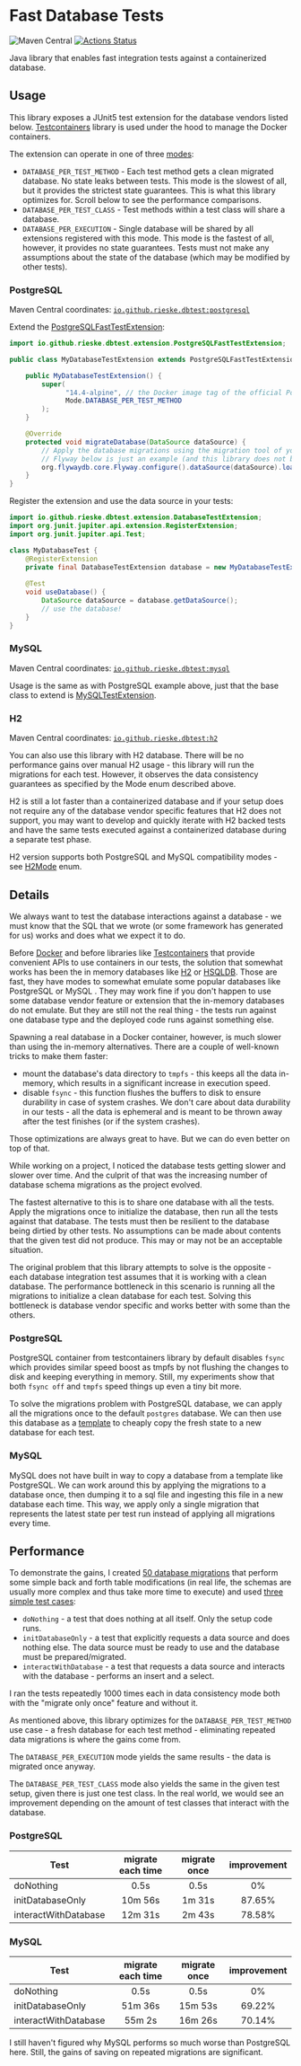 # Fast Database Tests

![Maven Central](https://img.shields.io/maven-central/v/io.github.rieske.dbtest/postgresql)
[![Actions Status](https://github.com/rieske/java-fast-database-tests/workflows/main/badge.svg)](https://github.com/rieske/java-fast-database-tests/actions)

Java library that enables fast integration tests against a containerized database.

## Usage

This library exposes a JUnit5 test extension for the database vendors listed below.
[Testcontainers](https://www.testcontainers.org/) library is used under the hood to manage the Docker containers.

The extension can operate in one of three [modes](base/src/main/java/io/github/rieske/dbtest/extension/DatabaseTestExtension.java):
- `DATABASE_PER_TEST_METHOD` - Each test method gets a clean migrated database. No state leaks between tests.
  This mode is the slowest of all, but it provides the strictest state guarantees. This is what this library
  optimizes for. Scroll below to see the performance comparisons.
- `DATABASE_PER_TEST_CLASS` - Test methods within a test class will share a database.
- `DATABASE_PER_EXECUTION` - Single database will be shared by all extensions registered with this mode.
  This mode is the fastest of all, however, it provides no state guarantees. Tests must not make any
  assumptions about the state of the database (which may be modified by other tests).

### PostgreSQL

Maven Central coordinates: [`io.github.rieske.dbtest:postgresql`](https://mvnrepository.com/artifact/io.github.rieske.dbtest/postgresql)

Extend the [PostgreSQLFastTestExtension](postgresql/src/main/java/io/github/rieske/dbtest/extension/PostgreSQLFastTestExtension.java):
```java
import io.github.rieske.dbtest.extension.PostgreSQLFastTestExtension;

public class MyDatabaseTestExtension extends PostgreSQLFastTestExtension {

    public MyDatabaseTestExtension() {
        super(
              "14.4-alpine", // the Docker image tag of the official PostgreSQL Docker image
              Mode.DATABASE_PER_TEST_METHOD
        );
    }

    @Override
    protected void migrateDatabase(DataSource dataSource) {
        // Apply the database migrations using the migration tool of your choice
        // Flyway below is just an example (and this library does not bring Flyway in)
        org.flywaydb.core.Flyway.configure().dataSource(dataSource).load().migrate();
    }
}
```

Register the extension and use the data source in your tests:
```java
import io.github.rieske.dbtest.extension.DatabaseTestExtension;
import org.junit.jupiter.api.extension.RegisterExtension;
import org.junit.jupiter.api.Test;

class MyDatabaseTest {
    @RegisterExtension
    private final DatabaseTestExtension database = new MyDatabaseTestExtension(); 
    
    @Test
    void useDatabase() {
        DataSource dataSource = database.getDataSource();
        // use the database!
    }
}
```

### MySQL

Maven Central coordinates: [`io.github.rieske.dbtest:mysql`](https://mvnrepository.com/artifact/io.github.rieske.dbtest/mysql)

Usage is the same as with PostgreSQL example above, just that the base class to extend is
[MySQLTestExtension](mysql/src/main/java/io/github/rieske/dbtest/extension/MySQLTestExtension.java).

### H2

Maven Central coordinates: [`io.github.rieske.dbtest:h2`](https://mvnrepository.com/artifact/io.github.rieske.dbtest/h2)

You can also use this library with H2 database. There will be no performance gains over manual H2 usage - this library
will run the migrations for each test. However, it observes the data consistency guarantees as specified by the Mode enum
described above.

H2 is still a lot faster than a containerized database and if your setup does not require any of the database vendor
specific features that H2 does not support, you may want to develop and quickly iterate with H2 backed tests and
have the same tests executed against a containerized database during a separate test phase.

H2 version supports both PostgreSQL and MySQL compatibility modes - see [H2Mode](h2/src/main/java/io/github/rieske/dbtest/extension/H2Mode.java) enum.

## Details

We always want to test the database interactions against a database - we must know that the SQL that we wrote
(or some framework has generated for us) works and does what we expect it to do.

Before [Docker](https://www.docker.com/) and before libraries like [Testcontainers](https://www.testcontainers.org/) 
that provide convenient APIs to use containers in our  tests, the solution that somewhat works has been the 
in memory databases like [H2](https://www.h2database.com/html/main.html) or [HSQLDB](https://hsqldb.org/). 
Those are fast, they have modes to somewhat emulate some popular databases like PostgreSQL or MySQL . 
They may work fine if you don't happen to use some database vendor feature or extension
that the in-memory databases do not emulate. 
But they are still not the real thing - the tests run against one database type and 
the deployed code runs against something else.

Spawning a real database in a Docker container, however, is much slower than using the in-memory alternatives.
There are a couple of well-known tricks to make them faster:
- mount the database's data directory to `tmpfs` - this keeps all the data in-memory, which 
   results in a significant increase in execution speed.
- disable `fsync` - this function flushes the buffers to disk to ensure durability in case of system crashes.
  We don't care about data durability in our tests - all the data is ephemeral and is meant to be thrown away
  after the test finishes (or if the system crashes).

Those optimizations are always great to have. But we can do even better on top of that.

While working on a project, I noticed the database tests getting slower and slower over time.
And the culprit of that was the increasing number of database schema migrations as the project evolved.

The fastest alternative to this is to share one database with all the tests. Apply the migrations once to
initialize the database, then run all the tests against that database. The tests must then be resilient to
the database being dirtied by other tests. No assumptions can be made about contents that the given test did not
produce. This may or may not be an acceptable situation.

The original problem that this library attempts to solve is the opposite - each database integration test
assumes that it is working with a clean database. The performance bottleneck in this scenario is running all the
migrations to initialize a clean database for each test.
Solving this bottleneck is database vendor specific and works better with some than the others.

### PostgreSQL

PostgreSQL container from testcontainers library by default disables `fsync` which provides similar speed
boost as tmpfs by not flushing the changes to disk and keeping everything in memory.
Still, my experiments show that both `fsync off` and `tmpfs` speed things up even a tiny bit more.

To solve the migrations problem with PostgreSQL database, we can apply all the migrations once to the default 
`postgres` database.
We can then use this database as a [template](https://www.postgresql.org/docs/current/manage-ag-templatedbs.html)
to cheaply copy the fresh state to a new database for each test.

### MySQL

MySQL does not have built in way to copy a database from a template like PostgreSQL.
We can work around this by applying the migrations to a database once,
then dumping it to a sql file and ingesting this file in a new database each time.
This way, we apply only a single migration that represents the latest state per test run
instead of applying all migrations every time.

## Performance

To demonstrate the gains, I created [50 database migrations](base/src/testFixtures/resources/db/migration)
that perform some simple back and forth table modifications 
(in real life, the schemas are usually more complex and thus take more time to execute) and used [three simple test cases](base/src/testFixtures/java/io/github/rieske/dbtest/PerformanceTests.java):
- `doNothing` - a test that does nothing at all itself. Only the setup code runs. 
- `initDatabaseOnly` - a test that explicitly requests a data source and does nothing else.
  The data source must be ready to use and the database must be prepared/migrated.
- `interactWithDatabase` - a test that requests a data source and interacts with the database - performs an insert and a select.

I ran the tests repeatedly 1000 times each in data consistency mode both with the "migrate only once" feature and without it.

As mentioned above, this library optimizes for the `DATABASE_PER_TEST_METHOD` use case - a fresh database for each test method - 
eliminating repeated data migrations is where the gains come from.

The `DATABASE_PER_EXECUTION` mode yields the same results - the data is migrated once anyway.

The `DATABASE_PER_TEST_CLASS` mode also yields the same in the given test setup, given there is just one test class.
In the real world, we would see an improvement depending on the amount of test classes that interact with the database.

### PostgreSQL

| Test                 | migrate each time | migrate once | improvement |
|----------------------|:-----------------:|:------------:|:-----------:|
| doNothing            |       0.5s        |     0.5s     |     0%      |
| initDatabaseOnly     |      10m 56s      |    1m 31s    |   87.65%    |
| interactWithDatabase |      12m 31s      |    2m 43s    |   78.58%    |

### MySQL

| Test                 | migrate each time | migrate once | improvement |
|----------------------|:-----------------:|:------------:|:-----------:|
| doNothing            |       0.5s        |     0.5s     |     0%      |
| initDatabaseOnly     |      51m 36s      |   15m 53s    |   69.22%    |
| interactWithDatabase |      55m 2s       |   16m 26s    |   70.14%    |

I still haven't figured why MySQL performs so much worse than PostgreSQL here.
Still, the gains of saving on repeated migrations are significant.
